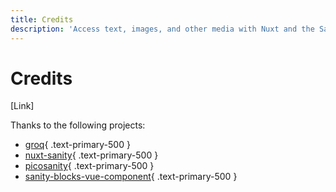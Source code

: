 ```yaml
---
title: Credits
description: 'Access text, images, and other media with Nuxt and the Sanity headless CMS.'
---
```


# Credits

[Link]

Thanks to the following projects:

- [groq](https://github.com/sanity-io/sanity/tree/next/packages/groq){ .text-primary-500 }
- [nuxt-sanity](https://github.com/vicbergquist/nuxt-sanity){ .text-primary-500 }
- [picosanity](https://github.com/rexxars/picosanity){ .text-primary-500 }
- [sanity-blocks-vue-component](https://github.com/rdunk/sanity-blocks-vue-component){ .text-primary-500 }
